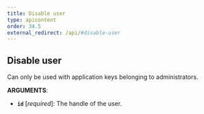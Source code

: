 ```yaml
---
title: Disable user
type: apicontent
order: 34.5
external_redirect: /api/#disable-user
---
```


## Disable user
Can only be used with application keys belonging to administrators.


**ARGUMENTS**:

* **`id`** [*required*]:
    The handle of the user.
